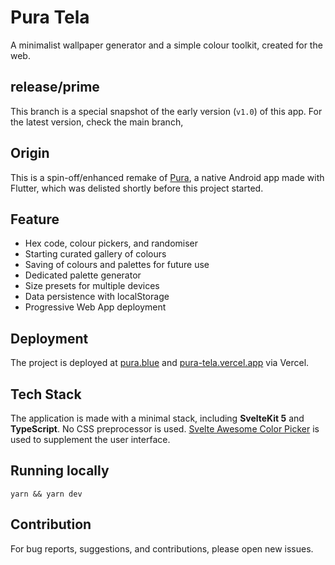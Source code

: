 # Pura Tela
A minimalist wallpaper generator and a simple colour toolkit, created for the web.

## release/prime 
This branch is a special snapshot of the early version (`v1.0`) of this app. For the latest version, check the main branch, 

## Origin
This is a spin-off/enhanced remake of [Pura](https://github.com/JunoNgx/flutter-pura), a native Android app made with Flutter, which was delisted shortly before this project started.

## Feature
- Hex code, colour pickers, and randomiser
- Starting curated gallery of colours
- Saving of colours and palettes for future use
- Dedicated palette generator
- Size presets for multiple devices
- Data persistence with localStorage
- Progressive Web App deployment

## Deployment
The project is deployed at [pura.blue](https://pura.blue) and [pura-tela.vercel.app](https://pura-tela.vercel.app/) via Vercel.

## Tech Stack
The application is made with a minimal stack, including **SvelteKit 5** and **TypeScript**. No CSS preprocessor is used. [Svelte Awesome Color Picker](https://svelte-awesome-color-picker.vercel.app/) is used to supplement the user interface.

## Running locally
`yarn && yarn dev`

## Contribution
For bug reports, suggestions, and contributions, please open new issues.
